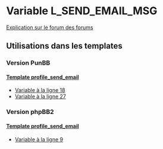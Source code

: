 # Variable L_SEND_EMAIL_MSG
[Explication sur le forum des forums](http://forum.forumactif.com/t294113-listing-des-variables#L_SEND_EMAIL_MSG)

## Utilisations dans les templates

### Version PunBB

#### [Template profile_send_email](punbb/profile_send_email.md)
* [Variable à la ligne 18](../punbb/profile_send_email.tpl#L18)
* [Variable à la ligne 27](../punbb/profile_send_email.tpl#L27)

### Version phpBB2

#### [Template profile_send_email](subsilver/profile_send_email.md)
* [Variable à la ligne 9](../subsilver/profile_send_email.tpl#L9)